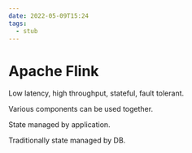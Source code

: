 ```yaml
---
date: 2022-05-09T15:24
tags: 
  - stub
---
```


# Apache Flink

Low latency, high throughput, stateful, fault tolerant.

Various components can be used together.

State managed by application.

Traditionally state managed by DB.
